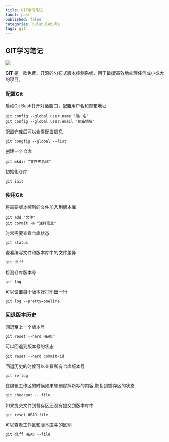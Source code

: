 ```yaml
---
title: GIT学习笔记
laout: post
published: false
categories: bulabulabula
tags: git
---
```


## GIT学习笔记 ##

![](https://git-scm.com/images/logo@2x.png)

**GIT** 是一款免费、开源的分布式版本控制系统，用于敏捷高效地处理任何或小或大的项目。

### 配置Git ###
启动Git Bash打开对话窗口，配置用户名和邮箱地址

    git config --global user.name "用户名" 
    git config --global user.email "邮箱地址"

配置完成后可以查看配置信息

    git congfig --global --list

创建一个仓库

    git mkdir "文件夹名称"

初始化仓库

    git init

### 使用Git ###
将需要版本控制的文件加入到版本库

    git add "文件"
    git commit -m "注释信息"

时常需要查看仓库状态

    git status

查看编写文件和版本库中的文件差异

    git diff

检测仓库版本号

    git log

可以设置每个版本好打印出一行

    git log --pretty=oneline

### 回退版本历史 ###
回退至上一个版本号

    git reset --hard HEAD^

可以回退到版本号的状态

    git reset --hard commit-id

回退历史的时候可以查看所有仓库版本号

    git reflog

在编辑工作区的时候如果想删除掉新写的内容,恢复到暂存区的状态

    git checkout -- file

如果提交文件到暂存区还没有提交到版本库中

    git reset HEAD file

可以查看工作区和版本库中的区别
    
    git diff HEAD --file



